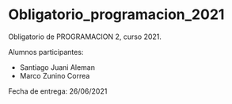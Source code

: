 # Obligatorio_programacion_2021

Obligatorio de PROGRAMACION 2, curso 2021.

Alumnos participantes:
  - Santiago Juani Aleman
  - Marco Zunino Correa
  
Fecha de entrega: 26/06/2021
